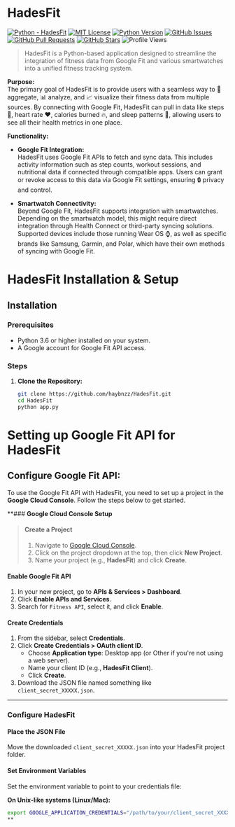 # HadesFit



[![Python - HadesFit](https://img.shields.io/static/v1?label=Python&message=HadesFit&style=for-the-badge&logo=python&logoSize=auto&labelColor=4B4453&color=FF6F61)](https://github.com/haybnzz/HadesFit)
[![MIT License](https://img.shields.io/static/v1?label=License&message=MIT&style=for-the-badge&logo=open-source-initiative&logoSize=auto&labelColor=4B4453&color=FFD166)](https://github.com/haybnzz/HadesFit/blob/main/LICENSE)
[![Python Version](https://img.shields.io/static/v1?label=Python&message=3.6%2B&style=for-the-badge&logo=python&logoSize=auto&labelColor=4B4453&color=06D6A0)](https://www.python.org/downloads/)
[![GitHub Issues](https://img.shields.io/github/issues/haybnzz/HadesFit?style=for-the-badge&logo=github&logoSize=auto&labelColor=4B4453&color=118AB2)](https://github.com/haybnzz/HadesFit/issues)
[![GitHub Pull Requests](https://img.shields.io/github/issues-pr/haybnzz/HadesFit?style=for-the-badge&logo=github&logoSize=auto&labelColor=4B4453&color=073B4C)](https://github.com/haybnzz/HadesFit/pulls)
[![GitHub Stars](https://img.shields.io/github/stars/haybnzz/HadesFit?style=for-the-badge&logo=github&logoSize=auto&labelColor=4B4453&color=EF476F)](https://github.com/haybnzz/HadesFit/stargazers)
![Profile Views](https://komarev.com/ghpvc/?username=haybnzz&style=for-the-badge&logo=github&logoSize=auto&labelColor=4B4453&color=FFD166)





>HadesFit is a Python-based application designed to streamline the integration of fitness data from Google Fit and various smartwatches into a unified fitness tracking system. 

**Purpose:**  
The primary goal of HadesFit is to provide users with a seamless way to 🔄 aggregate, 📊 analyze, and 📈 visualize their fitness data from multiple sources. By connecting with Google Fit, HadesFit can pull in data like steps 🚶, heart rate ❤️, calories burned 🔥, and sleep patterns 🛌, allowing users to see all their health metrics in one place.

**Functionality:**

- **Google Fit Integration:**  
  HadesFit uses Google Fit APIs to fetch and sync data. This includes activity information such as step counts, workout sessions, and nutritional data if connected through compatible apps. Users can grant or revoke access to this data via Google Fit settings, ensuring 🔒 privacy and control.

- **Smartwatch Connectivity:**  
  Beyond Google Fit, HadesFit supports integration with smartwatches. Depending on the smartwatch model, this might require direct integration through Health Connect or third-party syncing solutions. Supported devices include those running Wear OS ⌚, as well as specific brands like Samsung, Garmin, and Polar, which have their own methods of syncing with Google Fit.


# HadesFit Installation & Setup

## Installation

### Prerequisites
- Python 3.6 or higher installed on your system.
- A Google account for Google Fit API access.

### Steps

1. **Clone the Repository:**
   ```bash
   git clone https://github.com/haybnzz/HadesFit.git
   cd HadesFit
   python app.py

# Setting up Google Fit API for HadesFit

## Configure Google Fit API:
To use the Google Fit API with HadesFit, you need to set up a project in the **Google Cloud Console**. Follow the steps below to get started.



**### **Google Cloud Console Setup**

>#### **Create a Project**
>1. Navigate to [Google Cloud Console](https://console.cloud.google.com/).
>2. Click on the project dropdown at the top, then click **New Project**.
>3. Name your project (e.g., **HadesFit**) and click **Create**.

#### **Enable Google Fit API**
1. In your new project, go to **APIs & Services > Dashboard**.
2. Click **Enable APIs and Services**.
3. Search for `Fitness API`, select it, and click **Enable**.

#### **Create Credentials**
1. From the sidebar, select **Credentials**.
2. Click **Create Credentials > OAuth client ID**.
    - Choose **Application type**: Desktop app (or Other if you're not using a web server).
    - Name your client ID (e.g., **HadesFit Client**).
    - Click **Create**.
3. Download the JSON file named something like `client_secret_XXXXX.json`.

---

### **Configure HadesFit**

#### **Place the JSON File**
Move the downloaded `client_secret_XXXXX.json` into your HadesFit project folder.

#### **Set Environment Variables**
Set the environment variable to point to your credentials file:

**On Unix-like systems (Linux/Mac):**
```bash
export GOOGLE_APPLICATION_CREDENTIALS="/path/to/your/client_secret_XXXXX.json"
**
